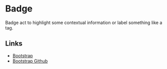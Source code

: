 # Badge

Badge act to highlight some contextual information or label something like a tag.

## Links

- [Bootstrap](http://getbootstrap.com/docs/4.1/components/badge/)
- [Bootstrap Github](https://github.com/twbs/bootstrap/blob/v4.1.3/scss/_badge.scss)

